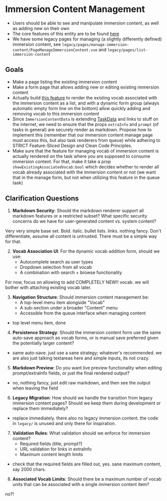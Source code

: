 # Immersion Content Management

- Users should be able to see and manipulate immersion content, as well as adding new on their own
- The core features of this entity are to be found [here](src/entities/immersion-content)
- We have some legacy pages for managing (a slightly differently defined) immersion content, see `legacy/pages/manage-immersion-content/PageManageImmersionContent.vue` and `legacy/pages/list-immersion-content`


## Goals

- Make a page listing the existing immersion content
- Make a form page that allows adding new or editing existing immersion content
- Actually build [this feature](src/features/manage-vocab-of-immersion-content/ManageVocabOfImmersionContentWidget.vue) to render the existing vocab associated with the immersion content as a list, and with a dynamic form group (always automatic empty form line on the bottom) allow quickly adding and removing vocab to this immersion content
- Since `ImmersionContentData` is extending [TaskData](src/shared/TaskData.ts) and links to stuff on the internet, we need to ensure that the props `extraInfo` and `prompt` (of tasks in general) are securely render as markdown. Propose how to implement this (remember that our immersion content manage page must access this, but also task renderers from queue) while adhering to STRICT Feature-Sliced Design and Clean Code Principles.
- Make sure that the feature for managing vocab of immersion content is actually rendered on the task where you are supposed to consume immersion content. For that, make it take a prop `showExistingAssociatedVocab:bool` which decides whether to render all vocab already associated with the immersion content or not (we want that in the manage form, but not when utilizing this feature in the queue task)

## Clarification Questions

1. **Markdown Security**: Should the markdown renderer support all markdown features or a restricted subset? What specific security concerns do we have for user-generated content vs. system content?

Very very simple base set. Bold. italic. bullet lists. links. nothing fancy. Don't differentiate, assume all content is untrusted. There must be a simple way for that.

2. **Vocab Association UI**: For the dynamic vocab addition form, should we use:
   - Autocomplete search as user types
   - Dropdown selection from all vocab
   - A combination with search + browse functionality

For now, focus on allowing to add COMPLETELY NEW!! vocab. we will bother with attaching existing vocab later.

3. **Navigation Structure**: Should immersion content management be:
   - A top-level menu item alongside "Vocab"
   - A sub-section under a broader "Content" menu
   - Accessible from the queue interface when managing content

- top level menu item, done

4. **Persistence Strategy**: Should the immersion content form use the same auto-save approach as vocab forms, or is manual save preferred given the potentially larger content?

- same auto-save. just use a sane strategy; whatever's recommended. we are also just talking textareas here and simple inputs, its not crazy.

5. **Markdown Preview**: Do you want live preview functionality when editing prompt/extraInfo fields, or just the final rendered output?

- no, nothing fancy, just edit raw markdown, and then see the output when leaving the field

6. **Legacy Migration**: How should we handle the transition from legacy immersion content pages? Should we keep them during development or replace them immediately?

- replace immediately. there also no legacy immersion content. the code in `legacy/` is unused and only there for inspiration.

7. **Validation Rules**: What validation should we enforce for immersion content?
   - Required fields (title, prompt?)
   - URL validation for links in extraInfo
   - Maximum content length limits

- check that the required fields are filled out, yes. sane maximum content, say 2000 chars.

8. **Associated Vocab Limits**: Should there be a maximum number of vocab units that can be associated with a single immersion content item?

no?!